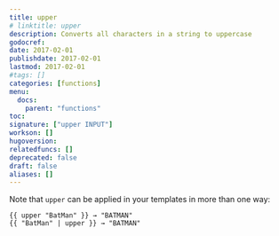 ```yaml
---
title: upper
# linktitle: upper
description: Converts all characters in a string to uppercase
godocref:
date: 2017-02-01
publishdate: 2017-02-01
lastmod: 2017-02-01
#tags: []
categories: [functions]
menu:
  docs:
    parent: "functions"
toc:
signature: ["upper INPUT"]
workson: []
hugoversion:
relatedfuncs: []
deprecated: false
draft: false
aliases: []
---
```


Note that `upper` can be applied in your templates in more than one way:

```
{{ upper "BatMan" }} → "BATMAN"
{{ "BatMan" | upper }} → "BATMAN"
```

